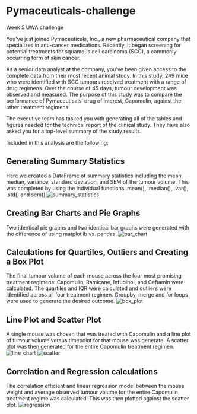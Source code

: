 # Pymaceuticals-challenge
Week 5 UWA challenge

You've just joined Pymaceuticals, Inc., a new pharmaceutical company that specializes in anti-cancer medications. Recently, it began screening for potential treatments for squamous cell carcinoma (SCC), a commonly occurring form of skin cancer.

As a senior data analyst at the company, you've been given access to the complete data from their most recent animal study. In this study, 249 mice who were identified with SCC tumours received treatment with a range of drug regimens. Over the course of 45 days, tumour development was observed and measured. The purpose of this study was to compare the performance of Pymaceuticals’ drug of interest, Capomulin, against the other treatment regimens.

The executive team has tasked you with generating all of the tables and figures needed for the technical report of the clinical study. They have also asked you for a top-level summary of the study results. 

Included in this analysis are the following: 
## Generating Summary Statistics 
Here we created a DataFrame of summary statistics including the mean, median, variance, standard deviation, and SEM of the tumour volume. This was completed by using the individual functions .mean(), .median(), .var(), .std() and sem()
![summary_statistics](https://github.com/jflengkong/Pymaceuticals-challenge/blob/main/Screenshots/summary_statistics.png)

## Creating Bar Charts and Pie Graphs 
Two identical pie graphs and two identical bar graphs were generated with the difference of using matplotlib vs. pandas. 
![bar_chart](https://github.com/jflengkong/Pymaceuticals-challenge/blob/main/Screenshots/bar_chart.png)

## Calculations for Quartiles, Outliers and Creating a Box Plot 
The final tumour volume of each mouse across the four most promising treatment regimens: Capomulin, Ramicane, Infubinol, and Ceftamin were calculated.
The quartiles and IQR were calculated and outliers were identified across all four treatment regimen. 
Groupby, merge and for loops were used to generate the desired outcome. 
![box_plot](https://github.com/jflengkong/Pymaceuticals-challenge/blob/main/Screenshots/box_plots.png)

## Line Plot and Scatter Plot 
A single mouse was chosen that was treated with Capomulin and a line plot of tumour volume versus timepoint for that mouse was generate. 
A scatter plot was then generated for the entire Capomulin treatment regimen. 
![line_chart](https://github.com/jflengkong/Pymaceuticals-challenge/blob/main/Screenshots/line_chart.png)
![scatter](https://github.com/jflengkong/Pymaceuticals-challenge/blob/main/Screenshots/scatter_plot.png)

## Correlation and Regression calculations
The correlation efficient and linear regression model between the mouse weight and average observed tumour volume for the entire Capomulin treatment regime was calculated. 
This was then plotted against the scatter plot. 
![regression](https://github.com/jflengkong/Pymaceuticals-challenge/blob/main/Screenshots/correlation_plot.png)
